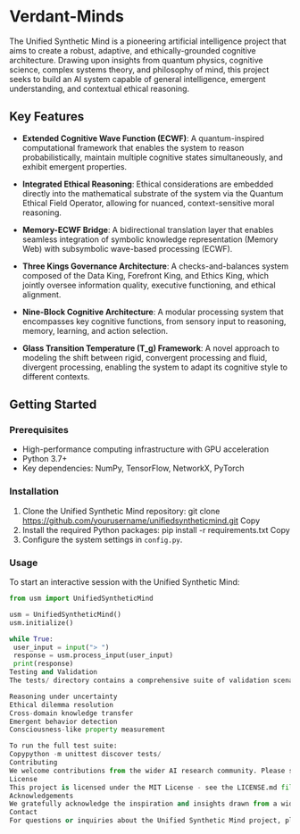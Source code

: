 # Verdant-Minds

The Unified Synthetic Mind is a pioneering artificial intelligence project that aims to create a robust, adaptive, and ethically-grounded cognitive architecture. Drawing upon insights from quantum physics, cognitive science, complex systems theory, and philosophy of mind, this project seeks to build an AI system capable of general intelligence, emergent understanding, and contextual ethical reasoning.

## Key Features

- **Extended Cognitive Wave Function (ECWF)**: A quantum-inspired computational framework that enables the system to reason probabilistically, maintain multiple cognitive states simultaneously, and exhibit emergent properties.

- **Integrated Ethical Reasoning**: Ethical considerations are embedded directly into the mathematical substrate of the system via the Quantum Ethical Field Operator, allowing for nuanced, context-sensitive moral reasoning.

- **Memory-ECWF Bridge**: A bidirectional translation layer that enables seamless integration of symbolic knowledge representation (Memory Web) with subsymbolic wave-based processing (ECWF).

- **Three Kings Governance Architecture**: A checks-and-balances system composed of the Data King, Forefront King, and Ethics King, which jointly oversee information quality, executive functioning, and ethical alignment.

- **Nine-Block Cognitive Architecture**: A modular processing system that encompasses key cognitive functions, from sensory input to reasoning, memory, learning, and action selection.

- **Glass Transition Temperature (T_g) Framework**: A novel approach to modeling the shift between rigid, convergent processing and fluid, divergent processing, enabling the system to adapt its cognitive style to different contexts.

## Getting Started

### Prerequisites

- High-performance computing infrastructure with GPU acceleration
- Python 3.7+ 
- Key dependencies: NumPy, TensorFlow, NetworkX, PyTorch

### Installation

1. Clone the Unified Synthetic Mind repository:
git clone https://github.com/yourusername/unifiedsyntheticmind.git
Copy
2. Install the required Python packages:
pip install -r requirements.txt
Copy
3. Configure the system settings in `config.py`.

### Usage

To start an interactive session with the Unified Synthetic Mind:

```python
from usm import UnifiedSyntheticMind

usm = UnifiedSyntheticMind()
usm.initialize()

while True:
 user_input = input("> ")
 response = usm.process_input(user_input)
 print(response)
Testing and Validation
The tests/ directory contains a comprehensive suite of validation scenarios, covering capabilities such as:

Reasoning under uncertainty
Ethical dilemma resolution
Cross-domain knowledge transfer
Emergent behavior detection
Consciousness-like property measurement

To run the full test suite:
Copypython -m unittest discover tests/
Contributing
We welcome contributions from the wider AI research community. Please see CONTRIBUTING.md for guidelines on how to contribute to the project.
License
This project is licensed under the MIT License - see the LICENSE.md file for details.
Acknowledgements
We gratefully acknowledge the inspiration and insights drawn from a wide range of disciplines, from quantum physics and complexity science to philosophy of mind and ethics. This project stands on the shoulders of giants across multiple fields of human knowledge.
Contact
For questions or inquiries about the Unified Synthetic Mind project, please contact adamswilliam905@gmail.com.
